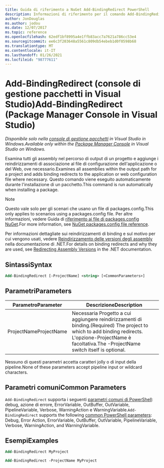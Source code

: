 ```yaml
---
title: Guida di riferimento a NuGet Add-BindingRedirect PowerShell
description: Informazioni di riferimento per il comando Add-BindingRedirect PowerShell nella console di gestione pacchetti NuGet in Visual Studio.
author: JonDouglas
ms.author: jodou
ms.date: 12/07/2017
ms.topic: reference
ms.openlocfilehash: 62edf1bf8995a4e1ffb83acc7a7621a786cc53e4
ms.sourcegitcommit: ee6c3f203648a5561c809db54ebeb1d0f0598b68
ms.translationtype: MT
ms.contentlocale: it-IT
ms.lasthandoff: 01/26/2021
ms.locfileid: "98777611"
---
```

# <a name="add-bindingredirect-package-manager-console-in-visual-studio"></a><span data-ttu-id="88b19-103">Add-BindingRedirect (console di gestione pacchetti in Visual Studio)</span><span class="sxs-lookup"><span data-stu-id="88b19-103">Add-BindingRedirect (Package Manager Console in Visual Studio)</span></span>

<span data-ttu-id="88b19-104">*Disponibile solo nella [console di gestione pacchetti](../../consume-packages/install-use-packages-powershell.md) in Visual Studio in Windows.*</span><span class="sxs-lookup"><span data-stu-id="88b19-104">*Available only within the [Package Manager Console](../../consume-packages/install-use-packages-powershell.md) in Visual Studio on Windows.*</span></span>

<span data-ttu-id="88b19-105">Esamina tutti gli assembly nel percorso di output di un progetto e aggiunge i reindirizzamenti di associazione al file di configurazione dell'applicazione o del Web, ove necessario.</span><span class="sxs-lookup"><span data-stu-id="88b19-105">Examines all assemblies within the output path for a project and adds binding redirects to the application or web configuration file where necessary.</span></span> <span data-ttu-id="88b19-106">Questo comando viene eseguito automaticamente durante l'installazione di un pacchetto.</span><span class="sxs-lookup"><span data-stu-id="88b19-106">This command is run automatically when installing a package.</span></span>

> [!NOTE]
> <span data-ttu-id="88b19-107">Questo vale solo per gli scenari che usano un file di packages.config.</span><span class="sxs-lookup"><span data-stu-id="88b19-107">This only applies to scenarios using a packages.config file.</span></span> <span data-ttu-id="88b19-108">Per altre informazioni, vedere Guida di [riferimento ai file di packages.config NuGet](~/reference/packages-config.md).</span><span class="sxs-lookup"><span data-stu-id="88b19-108">For more information, see [NuGet packages.config file reference](~/reference/packages-config.md).</span></span>

<span data-ttu-id="88b19-109">Per informazioni dettagliate sui reindirizzamenti di binding e sul motivo per cui vengono usati, vedere [Reindirizzamento delle versioni degli assembly](/dotnet/framework/configure-apps/redirect-assembly-versions) nella documentazione di .NET.</span><span class="sxs-lookup"><span data-stu-id="88b19-109">For details on binding redirects and why they are used, see [Redirecting Assembly Versions](/dotnet/framework/configure-apps/redirect-assembly-versions) in the .NET documentation.</span></span>

## <a name="syntax"></a><span data-ttu-id="88b19-110">Sintassi</span><span class="sxs-lookup"><span data-stu-id="88b19-110">Syntax</span></span>

```ps
Add-BindingRedirect [-ProjectName] <string> [<CommonParameters>]
```

## <a name="parameters"></a><span data-ttu-id="88b19-111">Parametri</span><span class="sxs-lookup"><span data-stu-id="88b19-111">Parameters</span></span>

| <span data-ttu-id="88b19-112">Parametro</span><span class="sxs-lookup"><span data-stu-id="88b19-112">Parameter</span></span> | <span data-ttu-id="88b19-113">Descrizione</span><span class="sxs-lookup"><span data-stu-id="88b19-113">Description</span></span> |
| --- | --- |
| <span data-ttu-id="88b19-114">ProjectName</span><span class="sxs-lookup"><span data-stu-id="88b19-114">ProjectName</span></span> | <span data-ttu-id="88b19-115">Necessaria Progetto a cui aggiungere reindirizzamenti di binding.</span><span class="sxs-lookup"><span data-stu-id="88b19-115">(Required) The project to which to add binding redirects.</span></span> <span data-ttu-id="88b19-116">L'opzione-ProjectName è facoltativa.</span><span class="sxs-lookup"><span data-stu-id="88b19-116">The -ProjectName switch itself is optional.</span></span> |

<span data-ttu-id="88b19-117">Nessuno di questi parametri accetta caratteri jolly o di input della pipeline.</span><span class="sxs-lookup"><span data-stu-id="88b19-117">None of these parameters accept pipeline input or wildcard characters.</span></span>

## <a name="common-parameters"></a><span data-ttu-id="88b19-118">Parametri comuni</span><span class="sxs-lookup"><span data-stu-id="88b19-118">Common Parameters</span></span>

<span data-ttu-id="88b19-119">`Add-BindingRedirect` supporta i seguenti [parametri comuni di PowerShell](/powershell/module/microsoft.powershell.core/about/about_commonparameters): debug, azione di errore, ErrorVariable, OutBuffer, OutVariable, PipelineVariable, Verbose, WarningAction e WarningVariable.</span><span class="sxs-lookup"><span data-stu-id="88b19-119">`Add-BindingRedirect` supports the following [common PowerShell parameters](/powershell/module/microsoft.powershell.core/about/about_commonparameters): Debug, Error Action, ErrorVariable, OutBuffer, OutVariable, PipelineVariable, Verbose, WarningAction, and WarningVariable.</span></span>

## <a name="examples"></a><span data-ttu-id="88b19-120">Esempi</span><span class="sxs-lookup"><span data-stu-id="88b19-120">Examples</span></span>

```ps
Add-BindingRedirect MyProject

Add-BindingRedirect -ProjectName MyProject
```